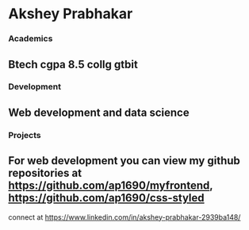 # Akshey Prabhakar

### Academics
Btech cgpa 8.5 collg gtbit
-----

### Development
Web development and data science
-----


### Projects
For web development you can view my github repositories at https://github.com/ap1690/myfrontend, https://github.com/ap1690/css-styled
-----


connect at https://www.linkedin.com/in/akshey-prabhakar-2939ba148/
